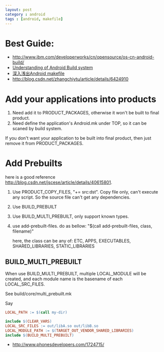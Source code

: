 ```yaml
---
layout: post
category : android
tags : [android, makefile]
---
```


# Best Guide:
* http://www.ibm.com/developerworks/cn/opensource/os-cn-android-build/
* [Understanding of Android Build system](http://www.programering.com/a/MDN5EDNwATM.html)
* [深入浅出Android makefile](http://blog.csdn.net/memechashang/article/details/23428841)
* http://blog.csdn.net/zhangchiytu/article/details/6424910

# Add your applications into products

1. Need add it to PRODUCT_PACKAGES, otherwise it won't be built to final product.
2. Need define the application's Android.mk under TOP, so it can be scaned by build system.

If you don't want your application to be built into final product, then just remove it from PRODUCT_PACKAGES.

# Add Prebuilts

here is a good reference http://blog.csdn.net/jscese/article/details/40615801.

1. Use PRODUCT_COPY_FILES, "+= src:dst". Copy file only, can't execute any
   script. So the source file can't get any dependencies.
2. Use BUILD_PREBUILT
3. Use BUILD_MULTI_PREBUILT, only support known types.
4. use add-prebuilt-files. do as bellow: "$(call add-prebuilt-files, class, filename)"

   here, the class can be any of: ETC, APPS, EXECUTABLES, SHARED_LIBRARIES, STATIC_LIBRARIES

## BUILD_MULTI_PREBUILT

When use BUILD_MULTI_PREBUILT, multiple LOCAL_MODULE will be created, and each
module name is the basename of each LOCAL_SRC_FILES.

See build/core/multi_prebuilt.mk

Say

```makefile
LOCAL_PATH := $(call my-dir)

include $(CLEAR_VARS)
LOCAL_SRC_FILES := out/libA.so out/libB.so
LOCAL_MODULE_PATH := $(TARGET_OUT_VENDOR_SHARED_LIBRARIES)
include $(BUILD_MULTI_PREBUILT)
```

* http://www.phonesdevelopers.com/1724715/
